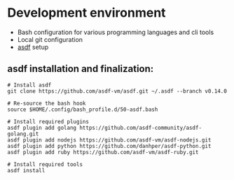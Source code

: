 # Development environment

- Bash configuration for various programming languages and cli tools
- Local git configuration
- [asdf][asdf] setup

## asdf installation and finalization:

```console
# Install asdf
git clone https://github.com/asdf-vm/asdf.git ~/.asdf --branch v0.14.0

# Re-source the bash hook
source $HOME/.config/bash_profile.d/50-asdf.bash

# Install required plugins
asdf plugin add golang https://github.com/asdf-community/asdf-golang.git
asdf plugin add nodejs https://github.com/asdf-vm/asdf-nodejs.git
asdf plugin add python https://github.com/danhper/asdf-python.git
asdf plugin add ruby https://github.com/asdf-vm/asdf-ruby.git

# Install required tools
asdf install
```

[asdf]: https://asdf-vm.com/
